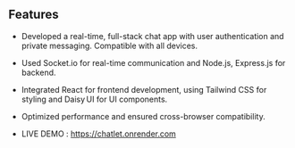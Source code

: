 ## Features

- Developed a real-time, full-stack chat app with user authentication and private messaging. Compatible with all devices.

- Used Socket.io for real-time communication and Node.js, Express.js for backend.

- Integrated React for frontend development, using Tailwind CSS for styling and Daisy UI for UI components.

- Optimized performance and ensured cross-browser compatibility.

- LIVE DEMO : https://chatlet.onrender.com


